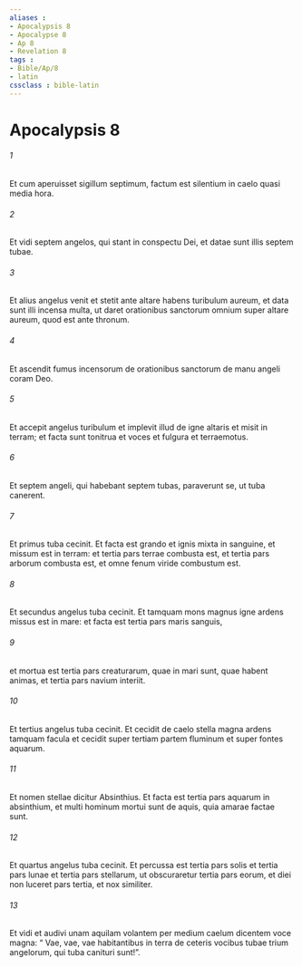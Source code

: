 ```yaml
---
aliases : 
- Apocalypsis 8
- Apocalypse 8
- Ap 8
- Revelation 8
tags : 
- Bible/Ap/8
- latin
cssclass : bible-latin
---
```


# Apocalypsis 8

###### 1
Et cum aperuisset sigillum septimum, factum est silentium in caelo quasi media hora. 
###### 2
Et vidi septem angelos, qui stant in conspectu Dei, et datae sunt illis septem tubae. 
###### 3
Et alius angelus venit et stetit ante altare habens turibulum aureum, et data sunt illi incensa multa, ut daret orationibus sanctorum omnium super altare aureum, quod est ante thronum. 
###### 4
Et ascendit fumus incensorum de orationibus sanctorum de manu angeli coram Deo. 
###### 5
Et accepit angelus turibulum et implevit illud de igne altaris et misit in terram; et facta sunt tonitrua et voces et fulgura et terraemotus.
###### 6
Et septem angeli, qui habebant septem tubas, paraverunt se, ut tuba canerent.
###### 7
Et primus tuba cecinit. Et facta est grando et ignis mixta in sanguine, et missum est in terram: et tertia pars terrae combusta est, et tertia pars arborum combusta est, et omne fenum viride combustum est.
###### 8
Et secundus angelus tuba cecinit. Et tamquam mons magnus igne ardens missus est in mare: et facta est tertia pars maris sanguis, 
###### 9
et mortua est tertia pars creaturarum, quae in mari sunt, quae habent animas, et tertia pars navium interiit.
###### 10
Et tertius angelus tuba cecinit. Et cecidit de caelo stella magna ardens tamquam facula et cecidit super tertiam partem fluminum et super fontes aquarum. 
###### 11
Et nomen stellae dicitur Absinthius. Et facta est tertia pars aquarum in absinthium, et multi hominum mortui sunt de aquis, quia amarae factae sunt.
###### 12
Et quartus angelus tuba cecinit. Et percussa est tertia pars solis et tertia pars lunae et tertia pars stellarum, ut obscuraretur tertia pars eorum, et diei non luceret pars tertia, et nox similiter.
###### 13
Et vidi et audivi unam aquilam volantem per medium caelum dicentem voce magna: “ Vae, vae, vae habitantibus in terra de ceteris vocibus tubae trium angelorum, qui tuba canituri sunt!”.
